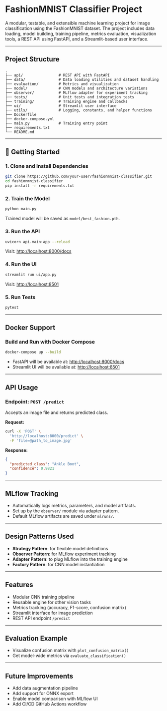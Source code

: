 # FashionMNIST Classifier Project

A modular, testable, and extensible machine learning project for image classification using the FashionMNIST dataset. The project includes data loading, model building, training pipeline, metrics evaluation, visualization tools, a REST API using FastAPI, and a Streamlit-based user interface.

---

## Project Structure

```
.
├── api/                # REST API with FastAPI
├── data/               # Data loading utilities and dataset handling
├── evaluation/         # Metrics and visualization
├── model/              # CNN models and architecture variations
├── observer/           # MLflow adapter for experiment tracking
├── tests/              # Unit tests and integration tests
├── training/           # Training engine and callbacks
├── ui/                 # Streamlit user interface
├── utils/              # Logging, constants, and helper functions
├── Dockerfile
├── docker-compose.yml
├── main.py             # Training entry point
├── requirements.txt
└── README.md
```

---

## 🚀 Getting Started

### 1. Clone and Install Dependencies

```bash
git clone https://github.com/your-user/fashionmnist-classifier.git
cd fashionmnist-classifier
pip install -r requirements.txt
```

### 2. Train the Model

```bash
python main.py
```

Trained model will be saved as `model/best_fashion.pth`.

### 3. Run the API

```bash
uvicorn api.main:app --reload
```

Visit: [http://localhost:8000/docs](http://localhost:8000/docs)

### 4. Run the UI

```bash
streamlit run ui/app.py
```

Visit: [http://localhost:8501](http://localhost:8501)

### 5. Run Tests

```bash
pytest
```

---

## Docker Support

### Build and Run with Docker Compose

```bash
docker-compose up --build
```

* FastAPI will be available at: [http://localhost:8000/docs](http://localhost:8000/docs)
* Streamlit UI will be available at: [http://localhost:8501](http://localhost:8501)

---

## API Usage

### Endpoint: `POST /predict`

Accepts an image file and returns predicted class.

**Request:**

```bash
curl -X 'POST' \
  'http://localhost:8000/predict' \
  -F 'file=@path_to_image.jpg'
```

**Response:**

```json
{
  "predicted_class": "Ankle Boot",
  "confidence": 0.9821
}
```

---

## MLflow Tracking

* Automatically logs metrics, parameters, and model artifacts.
* Set up by the `observer/` module via adapter pattern.
* Default MLflow artifacts are saved under `mlruns/`.

---

## Design Patterns Used

* **Strategy Pattern**: for flexible model definitions
* **Observer Pattern**: for MLflow experiment tracking
* **Adapter Pattern**: to plug MLflow into the training engine
* **Factory Pattern**: for CNN model instantiation

---

## Features

* Modular CNN training pipeline
* Reusable engine for other vision tasks
* Metrics tracking (accuracy, F1-score, confusion matrix)
* Streamlit interface for image prediction
* REST API endpoint `/predict`

---

## Evaluation Example

* Visualize confusion matrix with `plot_confusion_matrix()`
* Get model-wide metrics via `evaluate_classification()`

---

## Future Improvements

* Add data augmentation pipeline
* Add support for ONNX export
* Enable model comparison with MLflow UI
* Add CI/CD GitHub Actions workflow
